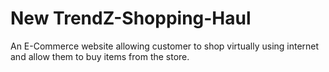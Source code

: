 # New TrendZ-Shopping-Haul
An E-Commerce website allowing customer to shop virtually using internet and allow them to buy items from the store.
